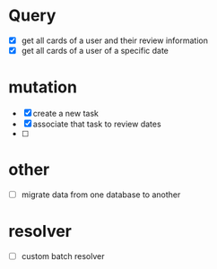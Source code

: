 # Query

- [x] get all cards of a user and their review information
- [x] get all cards of a user of a specific date

# mutation

- [x] create a new task 
- [x] associate that task to review dates
- [ ] 

# other

- [ ] migrate data from one database to another

# resolver

- [ ] custom batch resolver


